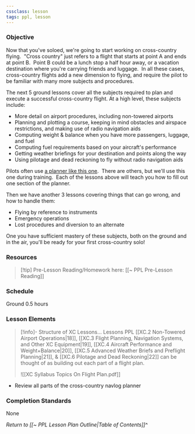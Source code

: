 ```yaml
---
cssclass: lesson
tags: ppl, lesson
---
```

### Objective
Now that you've soloed, we're going to start working on cross-country flying.  "Cross country" just refers to a flight that starts at point A and ends at point B.  Point B could be a lunch stop a half hour away, or a vacation destination where you're carrying friends and luggage.  In all these cases, cross-country flights add a new dimension to flying, and require the pilot to be familiar with many more subjects and procedures.

The next 5 ground lessons cover all the subjects required to plan and execute a successful cross-country flight. At a high level, these subjects include:
- More detail on airport procedures, including non-towered airports
- Planning and plotting a course, keeping in mind obstacles and airspace restrictions, and making use of radio navigation aids
- Computing weight & balance when you have more passengers, luggage, and fuel
- Computing fuel requirements based on your aircraft's performance
- Getting weather briefings for your destination and points along the way
- Using pilotage and dead reckoning to fly without radio navigation aids

Pilots often use [a planner like this one](https://www.dauntless-soft.com/products/Freebies/VFRFlightPlanner/).  There are others, but we'll use this one during training.  Each of the lessons above will teach you how to fill out one section of the planner.

Then we have another 3 lessons covering things that can go wrong, and how to handle them:
- Flying by reference to instruments
- Emergency operations
- Lost procedures and diversion to an alternate

One you have sufficient mastery of these subjects, both on the ground and in the air, you'll be ready for your first cross-country solo!

### Resources
> [!tip] Pre-Lesson Reading/Homework here: [[~ PPL Pre-Lesson Reading]]

### Schedule
Ground 0.5 hours

### Lesson Elements
> [!info]- Structure of XC Lessons...
> Lessons PPL [[XC.2 Non-Towered Airport Operations|18]], [[XC.3 Flight Planning, Navigation Systems, and Other XC Equipment|19]], [[XC.4 Aircraft Performance and Weight+Balance|20]], [[XC.5 Advanced Weather Briefs and Preflight Planning|21]], & [[XC.6 Pilotage and Dead Reckoning|22]] can be thought of as building out each part of a flight plan.
> 
> ![[XC Syllabus Topics On Flight Plan.pdf]]

- Review all parts of the cross-country navlog planner


### Completion Standards
None

*Return to [[~ PPL Lesson Plan Outline|Table of Contents]]^*